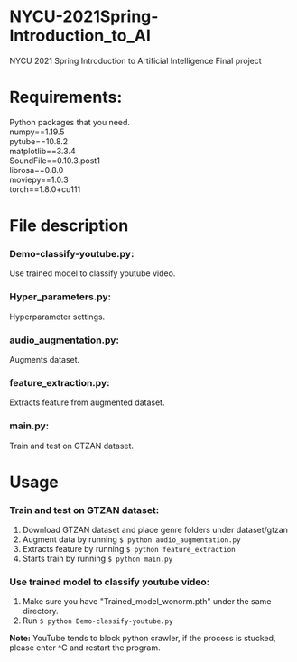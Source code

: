 # NYCU-2021Spring-Introduction_to_AI
NYCU 2021 Spring Introduction to Artificial Intelligence Final project

# Requirements:
Python packages that you need.  
numpy==1.19.5  
pytube==10.8.2  
matplotlib==3.3.4  
SoundFile==0.10.3.post1  
librosa==0.8.0  
moviepy==1.0.3  
torch==1.8.0+cu111  
# File description
### Demo-classify-youtube.py: 
Use trained model to classify youtube video.

### Hyper_parameters.py: 
Hyperparameter settings.

### audio_augmentation.py: 
Augments dataset.

### feature_extraction.py: 
Extracts feature from augmented dataset.

### main.py: 
Train and test on GTZAN dataset.

# Usage
### Train and test on GTZAN dataset:
1. Download GTZAN dataset and place genre folders under dataset/gtzan
2. Augment data by running ```$ python audio_augmentation.py```
3. Extracts feature by running ```$ python feature_extraction```
4. Starts train by running ```$ python main.py```

### Use trained model to classify youtube video:
1. Make sure you have "Trained_model_wonorm.pth" under the same directory.
2. Run ```$ python Demo-classify-youtube.py```

**Note:** YouTube tends to block python crawler, if the process is stucked, please enter ^C and restart the program.
